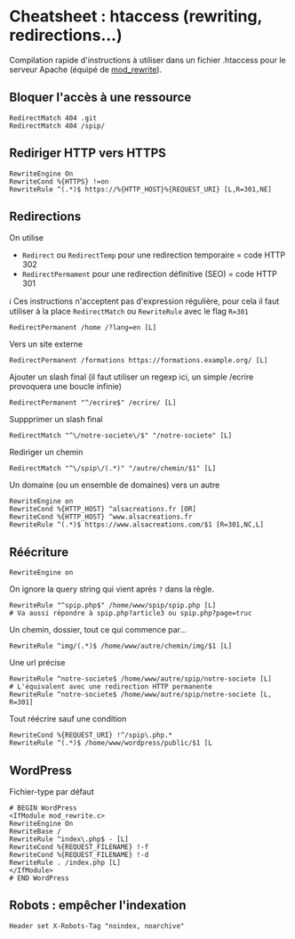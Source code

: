 # Cheatsheet : htaccess (rewriting, redirections...)

Compilation rapide d'instructions à utiliser dans un fichier .htaccess pour le serveur Apache (équipé de [mod_rewrite](https://httpd.apache.org/docs/2.4/fr/rewrite/)).

## Bloquer l'accès à une ressource

```htaccess
RedirectMatch 404 .git
RedirectMatch 404 /spip/
```

## Rediriger HTTP vers HTTPS

```htaccess
RewriteEngine On
RewriteCond %{HTTPS} !=on
RewriteRule ^(.*)$ https://%{HTTP_HOST}%{REQUEST_URI} [L,R=301,NE]
```

## Redirections

On utilise

- `Redirect` ou `RedirectTemp` pour une redirection temporaire = code HTTP 302
- `RedirectPermament` pour une redirection définitive (SEO) = code HTTP 301

ℹ️ Ces instructions n'acceptent pas d'expression régulière, pour cela il faut utiliser à la place `RedirectMatch` ou `RewriteRule` avec le flag `R=301`

```htaccess
RedirectPermanent /home /?lang=en [L]
```

Vers un site externe

```htaccess
RedirectPermanent /formations https://formations.example.org/ [L]
```

Ajouter un slash final (il faut utiliser un regexp ici, un simple /ecrire provoquera une boucle infinie)

```htaccess
RedirectPermanent "^/ecrire$" /ecrire/ [L]
```

Suppprimer un slash final

```htaccess
RedirectMatch "^\/notre-societe\/$" "/notre-societe" [L]
```

Rediriger un chemin

```htaccess
RedirectMatch "^\/spip\/(.*)" "/autre/chemin/$1" [L]
```

Un domaine (ou un ensemble de domaines) vers un autre

```htaccess
RewriteEngine on
RewriteCond %{HTTP_HOST} ^alsacreations.fr [OR]
RewriteCond %{HTTP_HOST} ^www.alsacreations.fr
RewriteRule ^(.*)$ https://www.alsacreations.com/$1 [R=301,NC,L]
```

## Réécriture

```htaccess
RewriteEngine on
```

On ignore la query string qui vient après `?` dans la règle.

```htaccess
RewriteRule "^spip.php$" /home/www/spip/spip.php [L]
# Va aussi répondre à spip.php?article3 ou spip.php?page=truc
```

Un chemin, dossier, tout ce qui commence par...

```htaccess
RewriteRule ^img/(.*)$ /home/www/autre/chemin/img/$1 [L]
```

Une url précise

```htaccess
RewriteRule ^notre-societe$ /home/www/autre/spip/notre-societe [L]
# L'équivalent avec une redirection HTTP permanente
RewriteRule ^notre-societe$ /home/www/autre/spip/notre-societe [L, R=301]
```

Tout réécrire sauf une condition

```htaccess
RewriteCond %{REQUEST_URI} !^/spip\.php.*
RewriteRule ^(.*)$ /home/www/wordpress/public/$1 [L
```

## WordPress

Fichier-type par défaut

```htaccess
# BEGIN WordPress
<IfModule mod_rewrite.c>
RewriteEngine On
RewriteBase /
RewriteRule ^index\.php$ - [L]
RewriteCond %{REQUEST_FILENAME} !-f
RewriteCond %{REQUEST_FILENAME} !-d
RewriteRule . /index.php [L]
</IfModule>
# END WordPress
```

## Robots : empêcher l'indexation

```htaccess
Header set X-Robots-Tag "noindex, noarchive"
```
